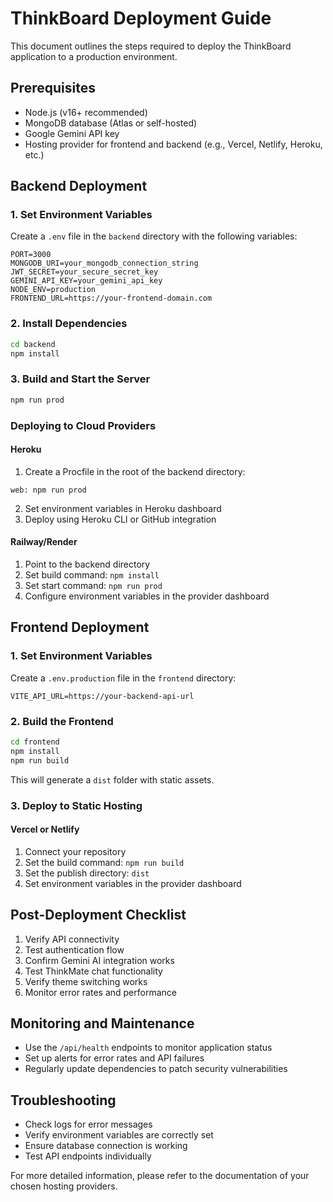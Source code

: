 # ThinkBoard Deployment Guide

This document outlines the steps required to deploy the ThinkBoard application to a production environment.

## Prerequisites

- Node.js (v16+ recommended)
- MongoDB database (Atlas or self-hosted)
- Google Gemini API key
- Hosting provider for frontend and backend (e.g., Vercel, Netlify, Heroku, etc.)

## Backend Deployment

### 1. Set Environment Variables

Create a `.env` file in the `backend` directory with the following variables:

```
PORT=3000
MONGODB_URI=your_mongodb_connection_string
JWT_SECRET=your_secure_secret_key
GEMINI_API_KEY=your_gemini_api_key
NODE_ENV=production
FRONTEND_URL=https://your-frontend-domain.com
```

### 2. Install Dependencies

```bash
cd backend
npm install
```

### 3. Build and Start the Server

```bash
npm run prod
```

### Deploying to Cloud Providers

#### Heroku

1. Create a Procfile in the root of the backend directory:
```
web: npm run prod
```

2. Set environment variables in Heroku dashboard
3. Deploy using Heroku CLI or GitHub integration

#### Railway/Render

1. Point to the backend directory
2. Set build command: `npm install`
3. Set start command: `npm run prod`
4. Configure environment variables in the provider dashboard

## Frontend Deployment

### 1. Set Environment Variables

Create a `.env.production` file in the `frontend` directory:

```
VITE_API_URL=https://your-backend-api-url
```

### 2. Build the Frontend

```bash
cd frontend
npm install
npm run build
```

This will generate a `dist` folder with static assets.

### 3. Deploy to Static Hosting

#### Vercel or Netlify

1. Connect your repository
2. Set the build command: `npm run build`
3. Set the publish directory: `dist`
4. Set environment variables in the provider dashboard

## Post-Deployment Checklist

1. Verify API connectivity
2. Test authentication flow
3. Confirm Gemini AI integration works
4. Test ThinkMate chat functionality
5. Verify theme switching works
6. Monitor error rates and performance

## Monitoring and Maintenance

- Use the `/api/health` endpoints to monitor application status
- Set up alerts for error rates and API failures
- Regularly update dependencies to patch security vulnerabilities

## Troubleshooting

- Check logs for error messages
- Verify environment variables are correctly set
- Ensure database connection is working
- Test API endpoints individually

For more detailed information, please refer to the documentation of your chosen hosting providers.

